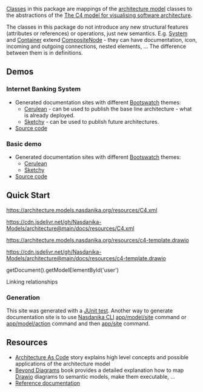 [Classes](classifiers.html) in this package are mappings of the [architecture model](../../../index.html) classes to the abstractions of the [The C4 model for visualising software architecture](https://c4model.com/).

The classes in this package do not introduce any new structural features (attributes or references) or operations, just new semantics.
E.g. [System](references/eClassifiers/System/index.html) and [Container](references/eClassifiers/Container/index.html) extend [CompositeNode](../../eClassifiers/CompositeNode/index.html) -
they can have documentation, icon, incoming and outgoing connections, nested elements, ... 
The difference between them is in definitions.

## Demos

### Internet Banking System

* Generated documentation sites with different [Bootswatch](https://bootswatch.com/4/) themes: 
    * [Cerulean](/demo/internet-banking-system-c4/cerulean/index.html) - can be used to publish the base line architecture - what is already deployed.
    * [Sketchy](/demo/internet-banking-system-c4/sketchy/index.html) - can be used to publish future architectures.
* [Source code](https://github.com/Nasdanika-Models/architecture/tree/main/demos/internet-banking-system-c4)    

### Basic demo

* Generated documentation sites with different [Bootswatch](https://bootswatch.com/4/) themes: 
    * [Cerulean](/demo/c4/cerulean/index.html)
    * [Sketchy](/demo/c4/sketchy/index.html)
* [Source code](https://github.com/Nasdanika-Models/architecture/tree/main/demos/c4)    

## Quick Start



https://architecture.models.nasdanika.org/resources/C4.xml

https://cdn.jsdelivr.net/gh/Nasdanika-Models/architecture@main/docs/resources/C4.xml


https://architecture.models.nasdanika.org/resources/c4-template.drawio

https://cdn.jsdelivr.net/gh/Nasdanika-Models/architecture@main/docs/resources/c4-template.drawio

getDocument().getModelElementById('user')

Linking relationships

### Generation

This site was generated with a [JUnit test](https://github.com/Nasdanika-Models/architecture/blob/main/demos/c4/src/test/java/org/nasdanika/models/architecture/demos/c4/tests/TestC4SiteGen.java).
Another way to generate documentation site is to use [Nasdanika CLI](https://docs.nasdanika.org/nsd-cli/index.html) [app/model/site](https://docs.nasdanika.org/nsd-cli/nsd/app/model/site/index.html) command
or [app/model/action](https://docs.nasdanika.org/nsd-cli/nsd/app/model/action/index.html) command and then [app/site](https://docs.nasdanika.org/nsd-cli/nsd/app/site/index.html) command.



## Resources

* [Architecture As Code](https://medium.com/nasdanika/architecture-as-code-7c0eadfc0b2b) story explains high level concepts and possible applications of the architecture model 
* [Beyond Diagrams]() book provides a detailed explanation how to map [Drawio]() diagrams to semantic models, make them executable, ... 
* [Reference documentation](https://docs.nasdanika.org/index.html)